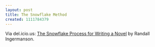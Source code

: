 ```yaml
---
layout: post
title: The Snowflake Method
created: 1111784379
---
```

Via del.icio.us:  [The Snowflake Process for Writing a Novel](http://www.rsingermanson.com/html/the_snowflake.html) by Randall Ingermanson.
